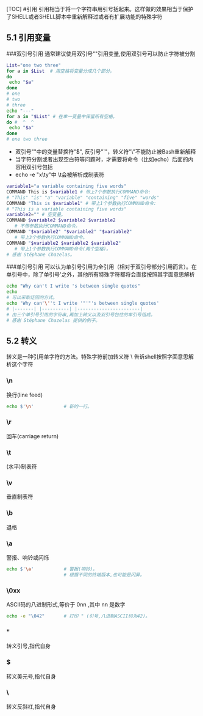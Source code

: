 [TOC]
#引用
引用相当于将一个字符串用引号括起来。这样做的效果相当于保护了SHELL或者SHELL脚本中重新解释过或者有扩展功能的特殊字符
## 5.1 引用变量
###双引号引用
通常建议使用双引号""引用变量,使用双引号可以防止字符被分割
```sh
List="one two three"
for a in $List  # 用空格将变量分成几个部分。
do
 echo "$a"
done
# one
# two
# three
echo "---"
for a in "$List" # 在单一变量中保留所有空格。
do #  ^  ^
 echo "$a"
done
# one two three
```
- 双引号""中的变量替换符"$", 反引号"\`"，转义符"\\"不能防止被Bash重新解释
- 当字符分割或者出现空白符等问题时，才需要将命令（比如echo）后面的内容用双引号包括
- echo -e "x\ty"中 \t会被解析成制表符
```sh
variable1="a variable containing five words"
COMMAND This is $variable1 # 带上7个参数执行COMMAND命令:
# "This" "is" "a" "variable" "containing" "five" "words"
COMMAND "This is $variable1" # 带上1个参数执行COMMAND命令:
# "This is a variable containing five words"
variable2="" # 空变量。
COMMAND $variable2 $variable2 $variable2
   # 不带参数执行COMMAND命令。
COMMAND "$variable2" "$variable2" "$variable2"
   # 带上3个参数执行COMMAND命令。
COMMAND "$variable2 $variable2 $variable2"
   # 带上1个参数执行COMMAND命令(两个空格)。
# 感谢 Stéphane Chazelas。
```
###单引号引用
可以认为单引号引用为全引用（相对于双引号部分引用而言）。在单引号中，除了单引号'之外，其他所有特殊字符都将会直接按照其字面意思解析
```sh
echo "Why can't I write 's between single quotes"
echo
# 可以采取迂回的方式。
echo 'Why can'\''t I write '"'"'s between single quotes'
# |-------| |----------| |-----------------------|
# 由三个单引号引用的字符串,再加上转义以及双引号包住的单引号组成。
# 感谢 Stéphane Chazelas 提供的例子。
```
## 5.2 转义
转义是一种引用单字符的方法。特殊字符前加转义符 \ 告诉shell按照字面意思解析这个字符
### \n
换行(line feed)
```sh
echo $'\n'           # 新的一行。
```
### \r
回车(carriage return)
### \t
(水平)制表符
### \v
垂直制表符
### \b
退格
### \a
警报、响铃或闪烁
```sh
echo $'\a'           # 警报(响铃)。
                     # 根据不同的终端版本,也可能是闪屏。
```
### \0xx
ASCII码的八进制形式,等价于 0nn ,其中 nn 是数字
```sh
echo -e "\042"       # 打印 " (引号,八进制ASCII码为42)。
```
### \"
转义引号,指代自身
### \$
转义美元号,指代自身
### \\
转义反斜杠,指代自身
